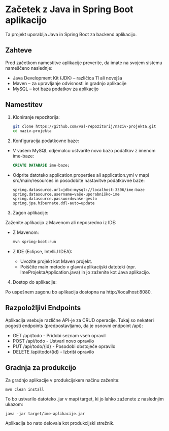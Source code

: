 # Začetek z Java in Spring Boot aplikacijo

Ta projekt uporablja Java in Spring Boot za backend aplikacijo.

## Zahteve

Pred začetkom namestitve aplikacije preverite, da imate na svojem sistemu nameščeno naslednje:

- Java Development Kit (JDK) – različica 11 ali novejša
- Maven – za upravljanje odvisnosti in gradnjo aplikacije
- MySQL – kot baza podatkov za aplikacijo

## Namestitev
1. Kloniranje repozitorija:
   
    ```bash
    git clone https://github.com/vaš-repozitorij/naziv-projekta.git
    cd naziv-projekta 

3. Konfiguracija podatkovne baze:

- V vašem MySQL odjemalcu ustvarite novo bazo podatkov z imenom ime-baze:

  ```sql
  CREATE DATABASE ime-baze;

- Odprite datoteko application.properties ali application.yml v mapi src/main/resources in posodobite nastavitve podatkovne baze:

  ```properties
  spring.datasource.url=jdbc:mysql://localhost:3306/ime-baze
  spring.datasource.username=vaše-uporabniško-ime
  spring.datasource.password=vaše-geslo
  spring.jpa.hibernate.ddl-auto=update

3. Zagon aplikacije:

Zaženite aplikacijo z Mavenom ali neposredno iz IDE:

- Z Mavenom:
  ```bash 
  mvn spring-boot:run

- Z IDE (Eclipse, IntelliJ IDEA):

  - Uvozite projekt kot Maven projekt.
  - Poiščite main metodo v glavni aplikacijski datoteki (npr. ImeProjektaApplication.java) in jo zaženite kot Java aplikacijo.

4. Dostop do aplikacije:

Po uspešnem zagonu bo aplikacija dostopna na http://localhost:8080.

## Razpoložljivi Endpoints
Aplikacija vsebuje različne API-je za CRUD operacije. Tukaj so nekateri pogosti endpoints (predpostavljamo, da je osnovni endpoint /api):

- GET /api/todo - Pridobi seznam vseh opravil
- POST /api/todo - Ustvari novo opravilo
- PUT /api/todo/{id} - Posodobi obstoječe opravilo
- DELETE /api/todo/{id} - Izbriši opravilo

## Gradnja za produkcijo
Za gradnjo aplikacije v produkcijskem načinu zaženite:

    mvn clean install
To bo ustvarilo datoteko .jar v mapi target, ki jo lahko zaženete z naslednjim ukazom:

    java -jar target/ime-aplikacije.jar

Aplikacija bo nato delovala kot produkcijski strežnik.
